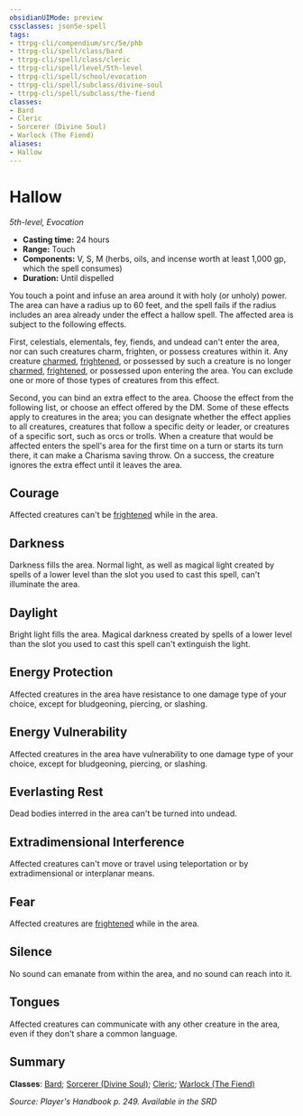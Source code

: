 ```yaml
---
obsidianUIMode: preview
cssclasses: json5e-spell
tags:
- ttrpg-cli/compendium/src/5e/phb
- ttrpg-cli/spell/class/bard
- ttrpg-cli/spell/class/cleric
- ttrpg-cli/spell/level/5th-level
- ttrpg-cli/spell/school/evocation
- ttrpg-cli/spell/subclass/divine-soul
- ttrpg-cli/spell/subclass/the-fiend
classes:
- Bard
- Cleric
- Sorcerer (Divine Soul)
- Warlock (The Fiend)
aliases:
- Hallow
---
```

# Hallow
*5th-level, Evocation*  


- **Casting time:** 24 hours
- **Range:** Touch
- **Components:** V, S, M (herbs, oils, and incense worth at least 1,000 gp, which the spell consumes)
- **Duration:** Until dispelled

You touch a point and infuse an area around it with holy (or unholy) power. The area can have a radius up to 60 feet, and the spell fails if the radius includes an area already under the effect a hallow spell. The affected area is subject to the following effects.

First, celestials, elementals, fey, fiends, and undead can't enter the area, nor can such creatures charm, frighten, or possess creatures within it. Any creature [charmed](/3-Mechanics/CLI/Rules/conditions.md#Charmed), [frightened](/3-Mechanics/CLI/Rules/conditions.md#Frightened), or possessed by such a creature is no longer [charmed](/3-Mechanics/CLI/Rules/conditions.md#Charmed), [frightened](/3-Mechanics/CLI/Rules/conditions.md#Frightened), or possessed upon entering the area. You can exclude one or more of those types of creatures from this effect.

Second, you can bind an extra effect to the area. Choose the effect from the following list, or choose an effect offered by the DM. Some of these effects apply to creatures in the area; you can designate whether the effect applies to all creatures, creatures that follow a specific deity or leader, or creatures of a specific sort, such as orcs or trolls. When a creature that would be affected enters the spell's area for the first time on a turn or starts its turn there, it can make a Charisma saving throw. On a success, the creature ignores the extra effect until it leaves the area.

## Courage

Affected creatures can't be [frightened](/3-Mechanics/CLI/Rules/conditions.md#Frightened) while in the area.

## Darkness

Darkness fills the area. Normal light, as well as magical light created by spells of a lower level than the slot you used to cast this spell, can't illuminate the area.

## Daylight

Bright light fills the area. Magical darkness created by spells of a lower level than the slot you used to cast this spell can't extinguish the light.

## Energy Protection

Affected creatures in the area have resistance to one damage type of your choice, except for bludgeoning, piercing, or slashing.

## Energy Vulnerability

Affected creatures in the area have vulnerability to one damage type of your choice, except for bludgeoning, piercing, or slashing.

## Everlasting Rest

Dead bodies interred in the area can't be turned into undead.

## Extradimensional Interference

Affected creatures can't move or travel using teleportation or by extradimensional or interplanar means.

## Fear

Affected creatures are [frightened](/3-Mechanics/CLI/Rules/conditions.md#Frightened) while in the area.

## Silence

No sound can emanate from within the area, and no sound can reach into it.

## Tongues

Affected creatures can communicate with any other creature in the area, even if they don't share a common language.

## Summary

**Classes**: [Bard](/3-Mechanics/CLI/Compendium/lists/list-spells-classes-bard.md); [Sorcerer (Divine Soul)](/3-Mechanics/CLI/Compendium/lists/list-spells-classes-divine-soul-xge.md "subclass=XGE"); [Cleric](/3-Mechanics/CLI/Compendium/lists/list-spells-classes-cleric.md); [Warlock (The Fiend)](/3-Mechanics/CLI/Compendium/lists/list-spells-classes-the-fiend.md)

*Source: Player's Handbook p. 249. Available in the <span title='Systems Reference Document (5.1)'>SRD</span>*